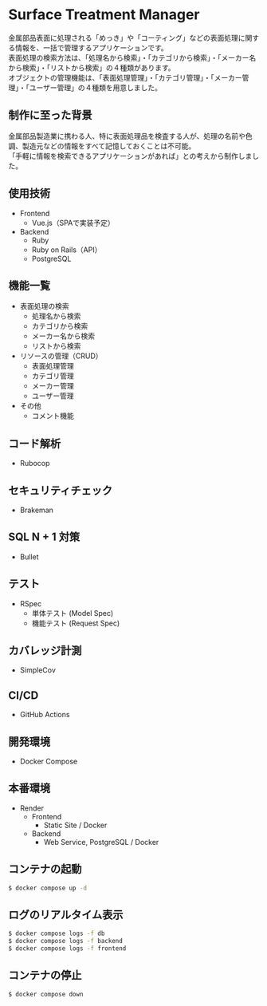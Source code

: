 # Surface Treatment Manager
金属部品表面に処理される「めっき」や「コーティング」などの表面処理に関する情報を、一括で管理するアプリケーションです。<br>
表面処理の検索方法は、「処理名から検索」・「カテゴリから検索」・「メーカー名から検索」・「リストから検索」の４種類があります。<br>
オブジェクトの管理機能は、「表面処理管理」・「カテゴリ管理」・「メーカー管理」・「ユーザー管理」の４種類を用意しました。

## 制作に至った背景
金属部品製造業に携わる人、特に表面処理品を検査する人が、処理の名前や色調、製造元などの情報をすべて記憶しておくことは不可能。<br>
「手軽に情報を検索できるアプリケーションがあれば」との考えから制作しました。<br>

## 使用技術
- Frontend
  - Vue.js（SPAで実装予定）
- Backend
  - Ruby
  - Ruby on Rails（API）
  - PostgreSQL

## 機能一覧
- 表面処理の検索
  - 処理名から検索
  - カテゴリから検索
  - メーカー名から検索
  - リストから検索
- リソースの管理（CRUD）
  - 表面処理管理
  - カテゴリ管理
  - メーカー管理
  - ユーザー管理
- その他
  - コメント機能

## コード解析
- Rubocop

## セキュリティチェック
- Brakeman

## SQL N + 1 対策
- Bullet

## テスト
- RSpec
  - 単体テスト (Model Spec)
  - 機能テスト (Request Spec)

## カバレッジ計測
- SimpleCov

## CI/CD
- GitHub Actions

## 開発環境
- Docker Compose

## 本番環境
- Render
  - Frontend
    - Static Site / Docker
  - Backend
    - Web Service, PostgreSQL / Docker

## コンテナの起動
```sh
$ docker compose up -d
```

## ログのリアルタイム表示
```sh
$ docker compose logs -f db
$ docker compose logs -f backend
$ docker compose logs -f frontend
```

## コンテナの停止
```sh
$ docker compose down
```
